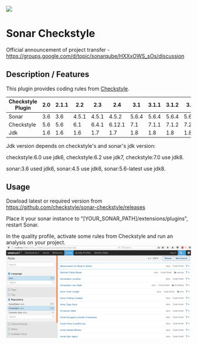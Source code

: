 [![][travis img]][travis]

Sonar Checkstyle
==========

Official announcement of project transfer - https://groups.google.com/d/topic/sonarqube/HXXxOWS_sOs/discussion

## Description / Features

This plugin provides coding rules from [Checkstyle](http://checkstyle.sourceforge.net/).

Checkstyle Plugin|2.0|2.1.1|2.2|2.3|2.4|3.1|3.1.1|3.1.2|3.2|3.3|3.4-SNAPSHOT
-----------------|---|---|---|---|---|---|---|---|---|---|---
Sonar|3.6|3.6|4.5.1|4.5.1|4.5.2|5.6.4|5.6.4|5.6.4|5.6.4|5.6.4|5.6.4
Checkstyle|5.6|5.6|6.1|6.4.1|6.12.1|7.1|7.1.1|7.1.2|7.2|7.3|7.4
Jdk|1.6|1.6|1.6|1.7|1.7|1.8|1.8|1.8|1.8|1.8|1.8

Jdk version depends on checkstyle's and sonar's jdk version:

checkstyle:6.0 use jdk6, checkstyle:6.2 use jdk7, checkstyle:7.0 use jdk8.

sonar:3.6 used jdk6, sonar:4.5 use jdk6, sonar:5.6-latest use jdk8.

## Usage
Dowload latest or required version from https://github.com/checkstyle/sonar-checkstyle/releases

Place it your sonar instance to "[YOUR_SONAR_PATH]/extensions/plugins", restart Sonar.

In the quality profile, activate some rules from Checkstyle and run an analysis on your project.
![checkstlye rules in sonar](https://github.com/checkstyle/resources/raw/master/img/sonar-wiki/sonar-in-docker.PNG)

[travis]:https://travis-ci.org/checkstyle/sonar-checkstyle/builds
[travis img]:https://secure.travis-ci.org/checkstyle/sonar-checkstyle.png

